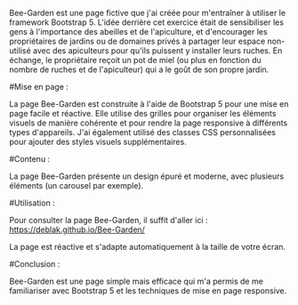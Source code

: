 Bee-Garden est une page fictive que j'ai créée pour m'entraîner à utiliser le framework Bootstrap 5. 
L'idée derrière cet exercice était de sensibiliser les gens à l'importance des abeilles et de l'apiculture, et d'encourager les propriétaires de jardins ou de domaines privés à partager leur espace non-utilisé avec des apiculteurs pour qu'ils puissent y installer leurs ruches. 
En échange, le propriétaire reçoit un pot de miel (ou plus en fonction du nombre de ruches et de l'apiculteur) qui a le goût de son propre jardin.

#Mise en page : 

La page Bee-Garden est construite à l'aide de Bootstrap 5 pour une mise en page facile et réactive. Elle utilise des grilles pour organiser les éléments visuels de manière cohérente et pour rendre la page responsive à différents types d'appareils. J'ai également utilisé des classes CSS personnalisées pour ajouter des styles visuels supplémentaires.

#Contenu : 

La page Bee-Garden présente un design épuré et moderne, avec plusieurs éléments (un carousel par exemple). 

#Utilisation : 

Pour consulter la page Bee-Garden, il suffit d'aller ici : https://deblak.github.io/Bee-Garden/

La page est réactive et s'adapte automatiquement à la taille de votre écran.

#Conclusion : 

Bee-Garden est une page simple mais efficace qui m'a permis de me familiariser avec Bootstrap 5 et les techniques de mise en page responsive. 
